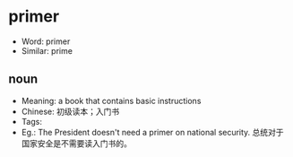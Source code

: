 # primer

- Word: primer
- Similar: prime

## noun

- Meaning: a book that contains basic instructions
- Chinese: 初级读本；入门书
- Tags: 
- Eg.: The President doesn't need a primer on national security. 总统对于国家安全是不需要读入门书的。

